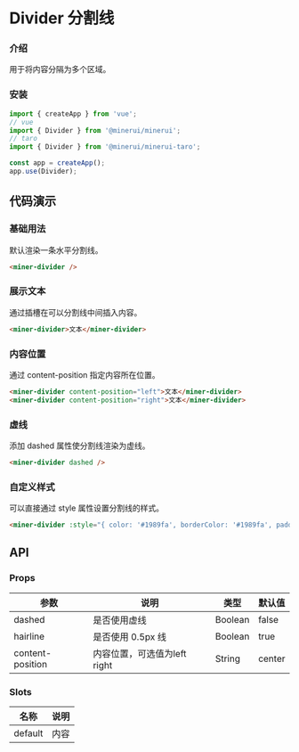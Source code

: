 # Divider 分割线

### 介绍
    
用于将内容分隔为多个区域。

### 安装
``` javascript
import { createApp } from 'vue';
// vue
import { Divider } from '@minerui/minerui';
// taro
import { Divider } from '@minerui/minerui-taro';

const app = createApp();
app.use(Divider);
```


## 代码演示

### 基础用法

默认渲染一条水平分割线。

``` html
<miner-divider />
```

### 展示文本

通过插槽在可以分割线中间插入内容。

``` html
<miner-divider>文本</miner-divider>
```

### 内容位置

通过 content-position 指定内容所在位置。

``` html
<miner-divider content-position="left">文本</miner-divider>
<miner-divider content-position="right">文本</miner-divider>
```

### 虚线

添加 dashed 属性使分割线渲染为虚线。

``` html
<miner-divider dashed />
```

### 自定义样式

可以直接通过 style 属性设置分割线的样式。

``` html
<miner-divider :style="{ color: '#1989fa', borderColor: '#1989fa', padding: '0 16px' }">文本</miner-divider>
```

## API

### Props

| 参数         | 说明                             | 类型   | 默认值           |
|--------------|----------------------------------|--------|------------------|
| dashed         | 是否使用虚线               | Boolean | false                |
| hairline        | 是否使用 0.5px 线                         | Boolean | true                |
| content-position        | 内容位置，可选值为left right                         | String | center                |

### Slots

| 名称 | 说明           | 
|--------|----------------|
| default  | 内容 | 
    